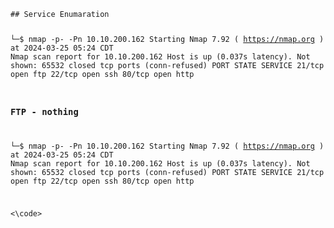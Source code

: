 <code>
## Service Enumaration 

└─$ nmap  -p- -Pn 10.10.200.162 
Starting Nmap 7.92 ( https://nmap.org ) at 2024-03-25 05:24 CDT
Nmap scan report for 10.10.200.162
Host is up (0.037s latency).
Not shown: 65532 closed tcp ports (conn-refused)
PORT   STATE SERVICE
21/tcp open  ftp
22/tcp open  ssh
80/tcp open  http


### FTP - nothing 
└─$ nmap  -p- -Pn 10.10.200.162 
Starting Nmap 7.92 ( https://nmap.org ) at 2024-03-25 05:24 CDT
Nmap scan report for 10.10.200.162
Host is up (0.037s latency).
Not shown: 65532 closed tcp ports (conn-refused)
PORT   STATE SERVICE
21/tcp open  ftp
22/tcp open  ssh
80/tcp open  http


<\code>
